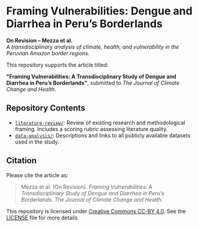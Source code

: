 # Framing Vulnerabilities: Dengue and Diarrhea in Peru’s Borderlands

**On Revision – Mezza et al.**  
_A transdisciplinary analysis of climate, health, and vulnerability in the Peruvian Amazon border regions._

This repository supports the article titled:

**"Framing Vulnerabilities: A Transdisciplinary Study of Dengue and Diarrhea in Peru’s Borderlands"**, submitted to _The Journal of Climate Change and Health_.

## Repository Contents

- [`literature-review/`](https://github.com/sciruiz/framing-vulnerabilities-peru/tree/main/literature-review): Review of existing research and methodological framing. Includes a scoring rubric assessing literature quality.
- [`data-analysis/`](https://github.com/sciruiz/framing-vulnerabilities-peru/tree/main/data-analysis): Descriptions and links to all publicly available datasets used in the study.

## Citation

Please cite the article as:

> Mezza et al. (On Revision). *Framing Vulnerabilities: A Transdisciplinary Study of Dengue and Diarrhea in Peru’s Borderlands*. _The Journal of Climate Change and Health_.

This repository is licensed under [Creative Commons CC-BY 4.0](https://creativecommons.org/licenses/by/4.0/). See the [LICENSE](./LICENSE) file for more details.
